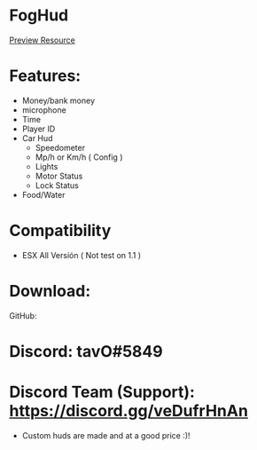 # FogHud

<a href="[https://i.imgur.com/KuVzrAE.png](https://imgur.com/PAjFIgE)">Preview Resource</a>
 
# Features:

* Money/bank money
* microphone
* Time
* Player ID
* Car Hud
  * Speedometer
  * Mp/h or Km/h ( Config )
  * Lights
  * Motor Status
  * Lock Status
* Food/Water

# Compatibility 
* ESX All Versión ( Not test on 1.1 )
# Download:
GitHub: 

# Discord: tavO#5849
# Discord Team (Support): https://discord.gg/veDufrHnAn

* Custom huds are made and at a good price :)!
